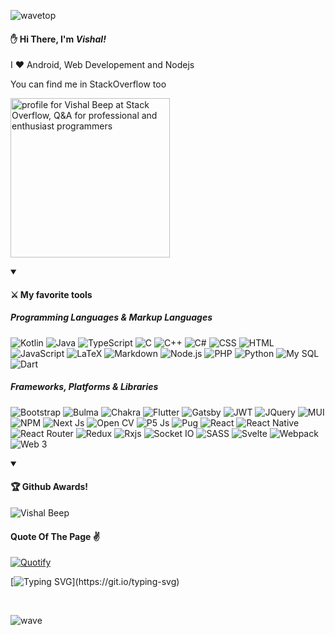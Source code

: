 ![wavetop](https://user-images.githubusercontent.com/82146140/177695541-fbee7a11-8763-49a8-a520-416cc9a5b97c.svg)


 #### ✋ Hi There, I'm <b><i>Vishal!</i></b>

 I ❤ Android, Web Developement and Nodejs
 
 You can find me in StackOverflow too
 
 <a href="https://stackoverflow.com/users/15739040/vishal-beep"><img src="https://stackoverflow.com/users/flair/15739040.png" width="255" alt="profile for Vishal Beep at Stack Overflow, Q&amp;A for professional and enthusiast programmers" title="profile for Vishal Beep at Stack Overflow, Q&amp;A for professional and enthusiast programmers"></a>
 
 <details open>
   <summary><h4>⚔ My favorite tools</h4></summary>
   <h5>Programming Languages & Markup Languages</h5>
   <p>
   <img alt="Kotlin" src="https://img.shields.io/badge/kotlin-%237F52FF.svg?style=for-the-badge&logo=kotlin&logoColor=white"/>
   <img alt="Java" src="https://img.shields.io/badge/java-%23ED8B00.svg?style=for-the-badge&logo=java&logoColor=white" />
   <img alt="TypeScript" src="https://img.shields.io/badge/typescript-%23007ACC.svg?style=for-the-badge&logo=typescript&logoColor=white" />
   <img alt="C" src="https://img.shields.io/badge/c-%2300599C.svg?style=for-the-badge&logo=c&logoColor=white" />
  <img alt="C++" src="https://img.shields.io/badge/c++-%2300599C.svg?style=for-the-badge&logo=c%2B%2B&logoColor=white" />
  <img alt="C#" src="https://img.shields.io/badge/c%23-%23239120.svg?style=for-the-badge&logo=c-sharp&logoColor=white" />
  <img alt="CSS" src="https://img.shields.io/badge/css3-%231572B6.svg?style=for-the-badge&logo=css3&logoColor=white" />
  <img alt="HTML" src="https://img.shields.io/badge/html5-%23E34F26.svg?style=for-the-badge&logo=html5&logoColor=white" />
  <img alt="JavaScript" src="https://img.shields.io/badge/javascript-%23323330.svg?style=for-the-badge&logo=javascript&logoColor=%23F7DF1E" />
  <img alt="LaTeX" src="https://img.shields.io/badge/latex-%23008080.svg?style=for-the-badge&logo=latex&logoColor=white" />
  <img alt="Markdown" src="https://img.shields.io/badge/markdown-%23000000.svg?style=for-the-badge&logo=markdown&logoColor=white" />
  <img alt="Node.js" src="https://img.shields.io/badge/node.js-6DA55F?style=for-the-badge&logo=node.js&logoColor=white" />
  <img alt="PHP" src="https://img.shields.io/badge/php-%23777BB4.svg?style=for-the-badge&logo=php&logoColor=white" />
  <img alt="Python" src="https://img.shields.io/badge/python-3670A0?style=for-the-badge&logo=python&logoColor=ffdd54" />
  <img alt="My SQL" src="https://img.shields.io/badge/mysql-%2300f.svg?style=for-the-badge&logo=mysql&logoColor=white" />
  <img alt="Dart" src="https://img.shields.io/badge/dart-%230175C2.svg?style=for-the-badge&logo=dart&logoColor=white"/>
   </p>
   <h5>Frameworks, Platforms & Libraries</h5>
   <p>
   <img alt="Bootstrap" src="https://img.shields.io/badge/bootstrap-%23563D7C.svg?style=for-the-badge&logo=bootstrap&logoColor=white"/>
   <img alt="Bulma" src="https://img.shields.io/badge/bulma-00D0B1?style=for-the-badge&logo=bulma&logoColor=white"/>
   <img alt="Chakra" src="https://img.shields.io/badge/chakra-%234ED1C5.svg?style=for-the-badge&logo=chakraui&logoColor=white"/>
   <img alt="Flutter" src="https://img.shields.io/badge/Flutter-%2302569B.svg?style=for-the-badge&logo=Flutter&logoColor=white"/>
   <img alt="Gatsby" src="https://img.shields.io/badge/Gatsby-%23663399.svg?style=for-the-badge&logo=gatsby&logoColor=white)"/>
   <img alt="JWT" src="https://img.shields.io/badge/JWT-black?style=for-the-badge&logo=JSON%20web%20tokens"/>
   <img alt="JQuery" src="https://img.shields.io/badge/jquery-%230769AD.svg?style=for-the-badge&logo=jquery&logoColor=white"/>
   <img alt="MUI" src="https://img.shields.io/badge/MUI-%230081CB.svg?style=for-the-badge&logo=mui&logoColor=white"/>
   <img alt="NPM" src="https://img.shields.io/badge/NPM-%23000000.svg?style=for-the-badge&logo=npm&logoColor=white"/>
   <img alt="Next Js" src="https://img.shields.io/badge/Next-black?style=for-the-badge&logo=next.js&logoColor=white"/>
   <img alt="Open CV" src="https://img.shields.io/badge/opencv-%23white.svg?style=for-the-badge&logo=opencv&logoColor=white"/>
   <img alt="P5 Js" src="https://img.shields.io/badge/p5.js-ED225D?style=for-the-badge&logo=p5.js&logoColor=FFFFFF"/>
   <img alt="Pug" src="https://img.shields.io/badge/Pug-FFF?style=for-the-badge&logo=pug&logoColor=A86454"/>
   <img alt="React" src="https://img.shields.io/badge/react-%2320232a.svg?style=for-the-badge&logo=react&logoColor=%2361DAFB"/>
   <img alt="React Native" src="https://img.shields.io/badge/react_native-%2320232a.svg?style=for-the-badge&logo=react&logoColor=%2361DAFB"/>
   <img alt="React Router" src="https://img.shields.io/badge/React_Router-CA4245?style=for-the-badge&logo=react-router&logoColor=white"/>
   <img alt="Redux" src="https://img.shields.io/badge/redux-%23593d88.svg?style=for-the-badge&logo=redux&logoColor=white"/>
   <img alt="Rxjs" src="https://img.shields.io/badge/rxjs-%23B7178C.svg?style=for-the-badge&logo=reactivex&logoColor=white"/>
   <img alt="Socket IO" src="https://img.shields.io/badge/Socket.io-black?style=for-the-badge&logo=socket.io&badgeColor=010101"/>
   <img alt="SASS" src="https://img.shields.io/badge/SASS-hotpink.svg?style=for-the-badge&logo=SASS&logoColor=white"/>
   <img alt="Svelte" src="https://img.shields.io/badge/svelte-%23f1413d.svg?style=for-the-badge&logo=svelte&logoColor=white"/>
   <img alt="Webpack" src="https://img.shields.io/badge/webpack-%238DD6F9.svg?style=for-the-badge&logo=webpack&logoColor=black"/>
   <img alt="Web 3" src="https://img.shields.io/badge/web3.js-F16822?style=for-the-badge&logo=web3.js&logoColor=white"/>
   </p>
   
 </details>
 
 <details open>
 <summary><h4>🏆 Github Awards!</h4></summary>
 <img src="https://github-profile-trophy.vercel.app/?username=Vishal-Beep136&margin-w=10&margin-h=10" alt="Vishal Beep" />  
 </details>

 #### Quote Of The Page ✌
 
[![Quotify](https://github-readme-quotify.vercel.app/api?mode=mixed&type=horizontal&theme=dracula)](https://github.com/Vishal-beep136/github-readme-quotify)

[![Typing SVG](https://readme-typing-svg.herokuapp.com?lines=Thank+You+%3AD;See+You+Again+%5E_%5E;Bye+Bye+!;Are+u+still+reading!)](https://git.io/typing-svg)

<br>


![wave](https://user-images.githubusercontent.com/82146140/177694992-9277afcb-e818-4712-b2a9-ab167d718991.svg)
